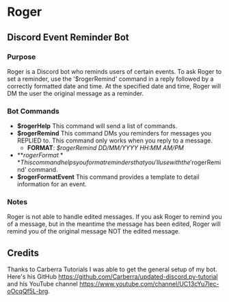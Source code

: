 # Roger
## Discord Event Reminder Bot
### Purpose
Roger is a Discord bot who reminds users of certain events. To ask Roger to set a reminder, use the '$rogerRemind' command in a reply followed by a correctly formatted date and time. At the specified date and time, Roger will DM the user the original message as a reminder. 
### Bot Commands
* **$rogerHelp** This command will send a list of commands.  
* **$rogerRemind** This command DMs you reminders for messages you REPLIED to. This command only works when you reply to a message.   
    * **FORMAT**: *$rogerRemind DD/MM/YYYY HH:MM AM/PM* 
* **$rogerFormat** This command helps you format reminders that you'll use with the '$rogerRemind' command.  
* **$rogerFormatEvent** This command provides a template to detail information for an event.  

### Notes
Roger is not able to handle edited messages. If you ask Roger to remind you of a message, but in the meantime the message has been edited, Roger will remind you of the original message NOT the edited message. 

## Credits
Thanks to Carberra Tutorials I was able to get the general setup of my bot. Here's his GitHub https://github.com/Carberra/updated-discord.py-tutorial and his YouTube channel https://www.youtube.com/channel/UC13cYu7lec-oOcqQf5L-brg. 

